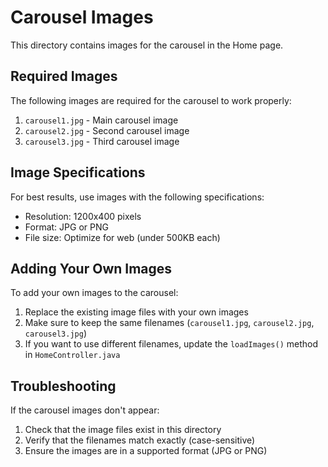 # Carousel Images

This directory contains images for the carousel in the Home page.

## Required Images

The following images are required for the carousel to work properly:

1. `carousel1.jpg` - Main carousel image
2. `carousel2.jpg` - Second carousel image
3. `carousel3.jpg` - Third carousel image

## Image Specifications

For best results, use images with the following specifications:

- Resolution: 1200x400 pixels
- Format: JPG or PNG
- File size: Optimize for web (under 500KB each)

## Adding Your Own Images

To add your own images to the carousel:

1. Replace the existing image files with your own images
2. Make sure to keep the same filenames (`carousel1.jpg`, `carousel2.jpg`, `carousel3.jpg`)
3. If you want to use different filenames, update the `loadImages()` method in `HomeController.java`

## Troubleshooting

If the carousel images don't appear:

1. Check that the image files exist in this directory
2. Verify that the filenames match exactly (case-sensitive)
3. Ensure the images are in a supported format (JPG or PNG) 